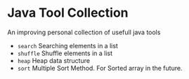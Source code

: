 # Java Tool Collection
An improving personal collection of usefull java tools
+ `search` Searching elements in a list
+ `shuffle` Shuffle elements in a list
+ `heap` Heap data structure
+ `sort` Multiple Sort Method. For Sorted array in the future.
